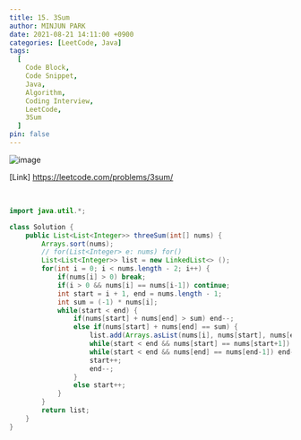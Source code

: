 ```yaml
---
title: 15. 3Sum
author: MINJUN PARK
date: 2021-08-21 14:11:00 +0900
categories: [LeetCode, Java]
tags:
  [
    Code Block,
    Code Snippet,
    Java,
    Algorithm,
    Coding Interview,
    LeetCode,
    3Sum
  ]
pin: false
---
```


![image](https://user-images.githubusercontent.com/88752447/130299575-af2573e3-49a8-4230-815f-04b01f832386.png)

[Link] <https://leetcode.com/problems/3sum/>

<br>

```java
import java.util.*;

class Solution {
    public List<List<Integer>> threeSum(int[] nums) {
        Arrays.sort(nums);
        // for(List<Integer> e: nums) for()
        List<List<Integer>> list = new LinkedList<> ();
        for(int i = 0; i < nums.length - 2; i++) {
            if(nums[i] > 0) break;
            if(i > 0 && nums[i] == nums[i-1]) continue;
            int start = i + 1, end = nums.length - 1;
            int sum = (-1) * nums[i];
            while(start < end) {
                if(nums[start] + nums[end] > sum) end--;
                else if(nums[start] + nums[end] == sum) {
                    list.add(Arrays.asList(nums[i], nums[start], nums[end]));
                    while(start < end && nums[start] == nums[start+1]) start++;
                    while(start < end && nums[end] == nums[end-1]) end--;
                    start++;
                    end--;
                }
                else start++;
            }
        }
        return list;
    }
}
```

